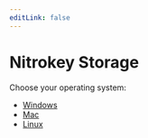 ```yaml
---
editLink: false
---
```


# Nitrokey Storage

Choose your operating system:


* [Windows](./windows/)
* [Mac](./mac/)
* [Linux](./linux/)
